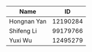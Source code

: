 Name | ID|
------------ | -------------|
Hongnan Yan | 12190284|
Shifeng Li | 99179766|
Yuxi Wu | 12495279|
